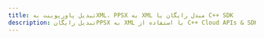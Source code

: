 ---title: تبدیل پاورپوینت بهXML، PPSX به XML مبدل رایگان یا C++ SDKdescription: تبدیل رایگانPPSX به XML با استفاده از C++ Cloud APIs & SDK. همچنین اسناد Microsoft PowerPoint را در Cloud ایجاد، ویرایش و رندر کنید.---